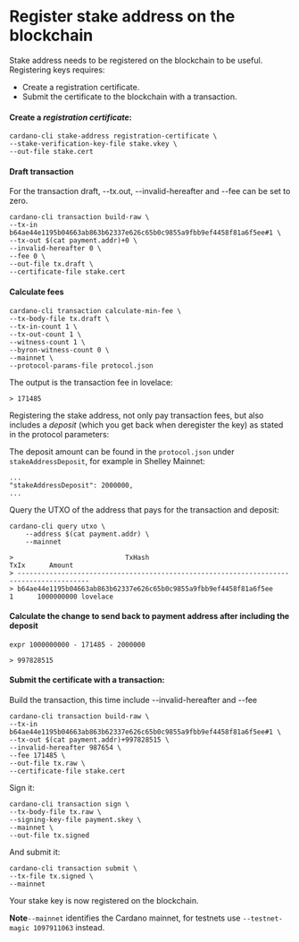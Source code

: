 # Register stake address on the blockchain

Stake address needs to be registered on the blockchain to be useful. Registering keys requires:

* Create a registration certificate.
* Submit the certificate to the blockchain with a transaction.

#### Create a _registration certificate_:

    cardano-cli stake-address registration-certificate \
    --stake-verification-key-file stake.vkey \
    --out-file stake.cert

#### Draft transaction

For the transaction draft, --tx.out, --invalid-hereafter and --fee can be set to zero.

    cardano-cli transaction build-raw \
    --tx-in b64ae44e1195b04663ab863b62337e626c65b0c9855a9fbb9ef4458f81a6f5ee#1 \
    --tx-out $(cat payment.addr)+0 \
    --invalid-hereafter 0 \
    --fee 0 \
    --out-file tx.draft \
    --certificate-file stake.cert

#### Calculate fees

    cardano-cli transaction calculate-min-fee \
    --tx-body-file tx.draft \
    --tx-in-count 1 \
    --tx-out-count 1 \
    --witness-count 1 \
    --byron-witness-count 0 \
    --mainnet \
    --protocol-params-file protocol.json

The output is the transaction fee in lovelace:

    > 171485

Registering the stake address, not only pay transaction fees, but also includes a _deposit_ (which you get back when deregister the key) as stated in the protocol parameters:

The deposit amount can be found in the `protocol.json` under `stakeAddressDeposit`, for example in Shelley Mainnet:

    ...
    "stakeAddressDeposit": 2000000,
    ...

Query the UTXO of the address that pays for the transaction and deposit:

    cardano-cli query utxo \
        --address $(cat payment.addr) \
        --mainnet

    >                            TxHash                                 TxIx      Amount
    > ----------------------------------------------------------------------------------------
    > b64ae44e1195b04663ab863b62337e626c65b0c9855a9fbb9ef4458f81a6f5ee     1      1000000000 lovelace

#### Calculate the change to send back to payment address after including the deposit

    expr 1000000000 - 171485 - 2000000

    > 997828515

#### Submit the certificate with a transaction:

Build the transaction, this time include  --invalid-hereafter and --fee

    cardano-cli transaction build-raw \
    --tx-in b64ae44e1195b04663ab863b62337e626c65b0c9855a9fbb9ef4458f81a6f5ee#1 \
    --tx-out $(cat payment.addr)+997828515 \
    --invalid-hereafter 987654 \
    --fee 171485 \
    --out-file tx.raw \
    --certificate-file stake.cert

Sign it:

    cardano-cli transaction sign \
    --tx-body-file tx.raw \
    --signing-key-file payment.skey \
    --mainnet \
    --out-file tx.signed

And submit it:

    cardano-cli transaction submit \
    --tx-file tx.signed \
    --mainnet

Your stake key is now registered on the blockchain.

**Note**`--mainnet` identifies the Cardano mainnet, for testnets use `--testnet-magic 1097911063` instead.
